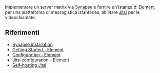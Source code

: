 Implementare un server matrix via
[Synapse](https://github.com/matrix-org/synapse/) e fornire un'istanza di
[Element](https://element.io) per una piattaforma di messagistica istantanea,
abilitare [Jitsi](https://jitsi.org/) per le videochiamate.

## Riferimenti
- [Synapse
installation](https://github.com/matrix-org/synapse/blob/master/INSTALL.md)
- [Getting Started -
Element](https://github.com/vector-im/element-web#getting-started)
- [Configuration -
Element](https://github.com/vector-im/element-web/blob/develop/docs/config.md)
- [Jitsi configuration -
Element](https://github.com/vector-im/element-web/blob/develop/docs/jitsi.md)
- [Self-hosting
Jitsi](https://jitsi.github.io/handbook/docs/devops-guide/devops-guide-start)
